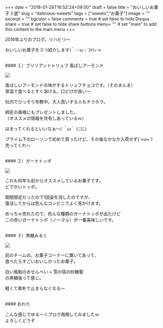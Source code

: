 +++
date = "2018-01-28T16:52:24+09:00"
draft = false
title = "おいしいお菓子３選"
slug = "delicious-sweets"
tags = ["sweets","お菓子"]
image = ""
excerpt = ""
bgcolor = false
comments = true	# set false to hide Disqus
share = true	# set false to hide share buttons
menu= ""		# set "main" to add this content to the main menu
+++

2016年ぶりのブログ。リハビリ〜  

おいしいお菓子を３つ紹介します(｀・ω・´)ｷﾘｯ ←  

<br>
#### １）ブリリアントトリュフ 香ばしアーモンド   

<a href="https://www.amazon.co.jp/dp/B01MZ1NF2J/ref=as_li_ss_il?&adid=031ZXVJTNFS3FB6HZS7W&&linkCode=li3&tag=negimic-22&linkId=69cd8eee8b2a19c1b9f552cf99d22b42" target="_blank"><img border="0" src="//ws-fe.amazon-adsystem.com/widgets/q?_encoding=UTF8&ASIN=B01MZ1NF2J&Format=_SL250_&ID=AsinImage&MarketPlace=JP&ServiceVersion=20070822&WS=1&tag=negimic-22" ></a><img src="https://ir-jp.amazon-adsystem.com/e/ir?t=negimic-22&l=li3&o=9&a=B01MZ1NF2J" width="1" height="1" border="0" alt="" style="width:0;height:0;border:none !important; margin:0px !important;" />

香ばしいアーモンドの味がするトリュフチョコです。（そのまんま）  
常温で食べるとすぐ溶ける。口どけが良い〜  

社内でひっそり布教中。大人買いする人もチラホラ。  

師匠の奥様にもプレゼントしました。  
（オススメの情報を共有しあっているｗ）  

はまってくれるといいなぁ〜( ＾ω＾ )ﾆｺﾆｺ


プライム下のローソンで初めて買ったけど、その後なかなか入荷せず(´×ω×`)  
売ってくれ〜  

<br>
#### ２）ガーナトッポ  

<a href="https://www.amazon.co.jp/dp/B00SGS4QBM/ref=as_li_ss_il?&adid=02QZVQ4RR5BZR4SAXSNJ&&linkCode=li3&tag=negimic-22&linkId=810eb10bbd738f77793006ae5009c3b3" target="_blank"><img border="0" src="//ws-fe.amazon-adsystem.com/widgets/q?_encoding=UTF8&ASIN=B00SGS4QBM&Format=_SL250_&ID=AsinImage&MarketPlace=JP&ServiceVersion=20070822&WS=1&tag=negimic-22" ></a><img src="https://ir-jp.amazon-adsystem.com/e/ir?t=negimic-22&l=li3&o=9&a=B00SGS4QBM" width="1" height="1" border="0" alt="" style="width:0;height:0;border:none !important; margin:0px !important;" />

これも何年も前からオススメしているお菓子です。  
どでかいトッポ。  

期間限定だったので1回姿を消したのですが、  
復活してからは色んなコンビニでよく見かけます。  

めっちゃ売れたので、色んな種類のガーナトッポが出たけど  
この赤いガーナトッポ（ノーマル）が一番美味しいです。  


<br>
#### ３）黒糖みるく    

<a href="https://www.amazon.co.jp/dp/B00FPIHZPA/ref=as_li_ss_il?&adid=1SHAYSTRBRB2GY1KT9DY&&linkCode=li3&tag=negimic-22&linkId=bca0541688084dfc88cacfd00337a4d4" target="_blank"><img border="0" src="//ws-fe.amazon-adsystem.com/widgets/q?_encoding=UTF8&ASIN=B00FPIHZPA&Format=_SL250_&ID=AsinImage&MarketPlace=JP&ServiceVersion=20070822&WS=1&tag=negimic-22" ></a><img src="https://ir-jp.amazon-adsystem.com/e/ir?t=negimic-22&l=li3&o=9&a=B00FPIHZPA" width="1" height="1" border="0" alt="" style="width:0;height:0;border:none !important; margin:0px !important;" />

前のチームの、お菓子コーナーに置いてあって、  
食べたらすごいおいしかったお菓子。  

白い風船のおせんべい × 雪の宿の砂糖蜜  
の黒糖版って感じ。  

軽くて素朴で止まらなくなる〜  


<br>
#### おわり  

こんな感じでゆる〜くブログ再開してみましたｗ  
よろしくどうぞ